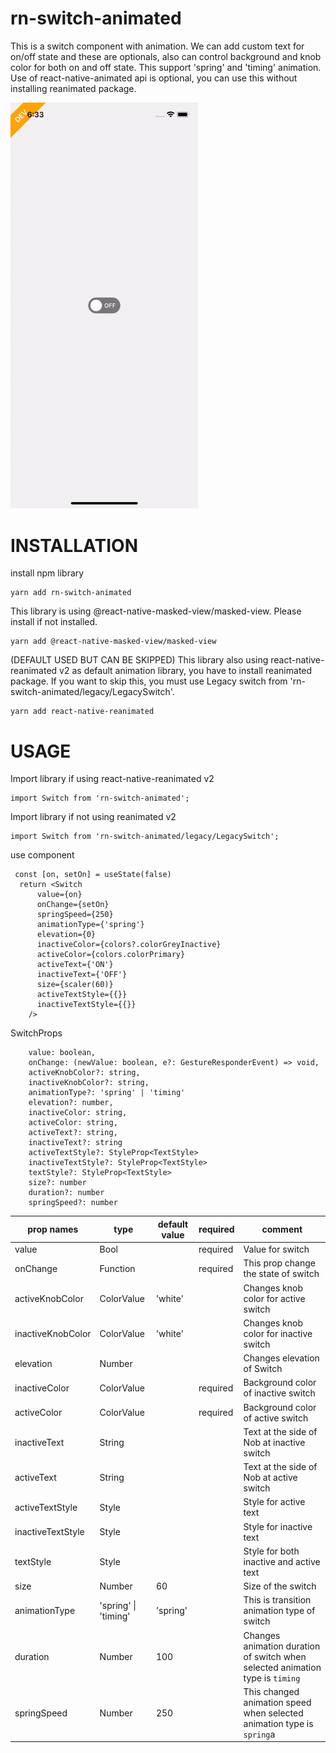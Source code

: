 # rn-switch-animated
This is a switch component with animation. We can add custom text for on/off state and these are optionals, also can control background and knob color for both on and off state. This support 'spring' and 'timing' animation. Use of react-native-animated api is optional, you can use this without installing reanimated package.

<img src="working.gif" width="300px">

# INSTALLATION

install npm library
```
yarn add rn-switch-animated
```

This library is using @react-native-masked-view/masked-view. Please install if not installed.

```
yarn add @react-native-masked-view/masked-view
```

(DEFAULT USED BUT CAN BE SKIPPED) This library also using react-native-reanimated v2 as default animation library, you have to install reanimated package. If you want to skip this, you must use Legacy switch from 'rn-switch-animated/legacy/LegacySwitch'.
```
yarn add react-native-reanimated
```

# USAGE

Import library if using react-native-reanimated v2
```
import Switch from 'rn-switch-animated';
```

Import library if not using reanimated v2

```
import Switch from 'rn-switch-animated/legacy/LegacySwitch';
```

use component
```
 const [on, setOn] = useState(false)
  return <Switch
      value={on}
      onChange={setOn}
      springSpeed={250}
      animationType={'spring'}
      elevation={0}
      inactiveColor={colors?.colorGreyInactive}
      activeColor={colors.colorPrimary}
      activeText={'ON'}
      inactiveText={'OFF'}
      size={scaler(60)}
      activeTextStyle={{}}
      inactiveTextStyle={{}}
    />
```


SwitchProps
```
    value: boolean,
    onChange: (newValue: boolean, e?: GestureResponderEvent) => void,
    activeKnobColor?: string,
    inactiveKnobColor?: string,
    animationType?: 'spring' | 'timing'
    elevation?: number,
    inactiveColor: string,
    activeColor: string,
    activeText?: string,
    inactiveText?: string
    activeTextStyle?: StyleProp<TextStyle>
    inactiveTextStyle?: StyleProp<TextStyle>
    textStyle?: StyleProp<TextStyle>
    size?: number
    duration?: number
    springSpeed?: number
```


prop names |type |default value | required | comment 
--- | --- | --- | --- | ---
value | Bool |  | required | Value for switch
onChange | Function |  | required | This prop change the state of switch
activeKnobColor | ColorValue | 'white' |  | Changes knob color for active switch
inactiveKnobColor | ColorValue | 'white' |  | Changes knob color for inactive switch
elevation | Number |  |  | Changes elevation of Switch
inactiveColor | ColorValue |   | required | Background color of inactive switch
activeColor | ColorValue |   | required | Background color of active switch
inactiveText | String |  |  | Text at the side of Nob at inactive switch
activeText | String |  |  | Text at the side of Nob at active switch
activeTextStyle | Style |  |  | Style for active text
inactiveTextStyle | Style |  |  | Style for inactive text
textStyle | Style |  |  | Style for both inactive and active text
size | Number | 60 |  | Size of the switch
animationType | 'spring' \| 'timing' | 'spring' | | This is transition animation type of switch
duration | Number | 100 |  | Changes animation duration of switch when selected animation type is `timing`
springSpeed | Number | 250 |  | This changed animation speed when selected animation type is `spring`a